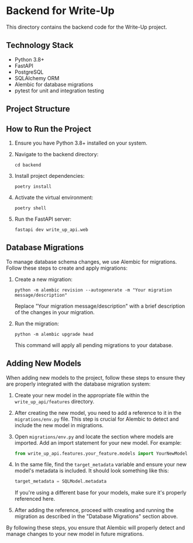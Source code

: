 # Backend for Write-Up

This directory contains the backend code for the Write-Up project.

## Technology Stack

- Python 3.8+
- FastAPI
- PostgreSQL
- SQLAlchemy ORM
- Alembic for database migrations
- pytest for unit and integration testing

## Project Structure

## How to Run the Project

1. Ensure you have Python 3.8+ installed on your system.

2. Navigate to the backend directory:
   ```
   cd backend
   ```

3. Install project dependencies:
   ```
   poetry install
   ```

4. Activate the virtual environment:
   ```
   poetry shell
   ```

5. Run the FastAPI server:
   ```
   fastapi dev write_up_api.web
   ```

## Database Migrations

To manage database schema changes, we use Alembic for migrations. Follow these steps to create and apply migrations:

1. Create a new migration:
   ```
   python -m alembic revision --autogenerate -m "Your migration message/description"
   ```

   Replace "Your migration message/description" with a brief description of the changes in your migration.

2. Run the migration:
   ```
   python -m alembic upgrade head
   ```

   This command will apply all pending migrations to your database.


## Adding New Models

When adding new models to the project, follow these steps to ensure they are properly integrated with the database migration system:

1. Create your new model in the appropriate file within the `write_up_api/features` directory.

2. After creating the new model, you need to add a reference to it in the `migrations/env.py` file. This step is crucial for Alembic to detect and include the new model in migrations.

3. Open `migrations/env.py` and locate the section where models are imported. Add an import statement for your new model. For example:

   ```python
   from write_up_api.features.your_feature.models import YourNewModel
   ```

4. In the same file, find the `target_metadata` variable and ensure your new model's metadata is included. It should look something like this:

   ```python
   target_metadata = SQLModel.metadata
   ```

   If you're using a different base for your models, make sure it's properly referenced here.

5. After adding the reference, proceed with creating and running the migration as described in the "Database Migrations" section above.

By following these steps, you ensure that Alembic will properly detect and manage changes to your new model in future migrations.

